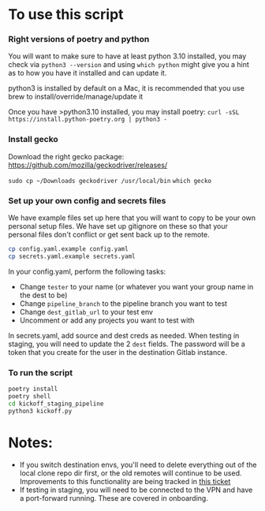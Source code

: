 # To use this script

### Right versions of poetry and python
You will want to make sure to have at least python 3.10 installed, you may check via `python3 --version` and using `which python` might give you a hint as to how you have it installed and can update it.

python3 is installed by default on a Mac, it is recommended that you use brew to install/override/manage/update it

Once you have >python3.10 installed, you may install poetry:
`curl -sSL https://install.python-poetry.org | python3 -`

### Install gecko

Download the right gecko package:
https://github.com/mozilla/geckodriver/releases/

`sudo cp ~/Downloads geckodriver /usr/local/bin`
`which gecko`

### Set up your own config and secrets files

We have example files set up here that you will want to copy to be your own personal setup files. We have set up gitignore on these so that your personal files don't conflict or get sent back up to the remote.

```bash
cp config.yaml.example config.yaml
cp secrets.yaml.example secrets.yaml
```

In your config.yaml, perform the following tasks:
- Change `tester` to your name (or whatever you want your group name in the dest to be)
- Change `pipeline_branch` to the pipeline branch you want to test
- Change `dest_gitlab_url` to your test env
- Uncomment or add any projects you want to test with

In secrets.yaml, add source and dest creds as needed. When testing in staging, you will need to update the 2 `dest` fields. The password will be a token that you create for the user in the destination Gitlab instance.

### To run the script

```sh
poetry install
poetry shell
cd kickoff_staging_pipeline
python3 kickoff.py
```

# Notes:

- If you switch destination envs, you'll need to delete everything out of the local clone repo dir first, or the old remotes will continue to be used. Improvements to this functionality are being tracked in [this ticket](https://repo1.dso.mil/ironbank-tools/ironbank-pipeline/-/issues/775)
- If testing in staging, you will need to be connected to the VPN and have a port-forward running. These are covered in onboarding.

